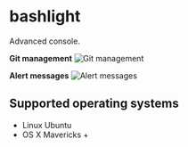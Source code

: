 bashlight
=========

Advanced console.

**Git management**
![Git management](https://farm6.staticflickr.com/5568/15131688612_12f1cd7a2b_o.png)


**Alert messages**
![Alert messages](https://farm4.staticflickr.com/3866/14945500388_f2d83739a8_o.png)


## Supported operating systems

- Linux Ubuntu
- OS X Mavericks +
